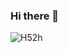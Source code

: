 ### Hi there 👋

<!--
**007nx/007nx** is a ✨ _special_ ✨ repository because its `README.md` (this file) appears on your GitHub profile.

Here are some ideas to get you started:

- 🔭 I’m currently working on ...
- 🌱 I’m currently learning ...
- 👯 I’m looking to collaborate on ...
- 🤔 I’m looking for help with ...
- 💬 Ask me about ...
- 📫 How to reach me: ...
- 😄 Pronouns: ...
- ⚡ Fun fact: ...
-->
![H52h](https://user-images.githubusercontent.com/103714296/224434487-2a6a4844-9b71-4683-a15f-4eec9ff7182f.gif)
